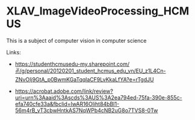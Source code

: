 # XLAV_ImageVideoProcessing_HCMUS
This is a subject of computer vision in computer science

Links:
* https://studenthcmusedu-my.sharepoint.com/✌️/g/personal/20120201_student_hcmus_edu_vn/EU_z1L4Cn-ZNvOIj9GtA_p0BwmKGaTqqlaCF9LvKkaLfYA?e=rTgdJU

- https://acrobat.adobe.com/link/review?uri=urn%3Aaaid%3Ascds%3AUS%3A2ea794ed-75fa-390e-855c-efa740cfe33a&fbclid=IwAR16Oliht84bBI1-56m4rB_yT3cbwHntkAS7NqWPb4cNB2uG8o7TVS8-0Tw
